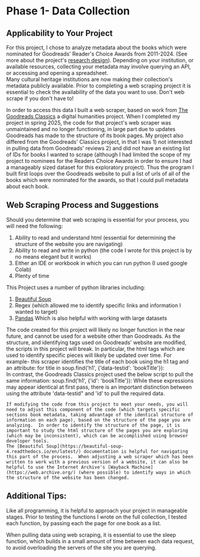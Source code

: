 # Phase 1- Data Collection 

## Applicability to Your Project
For this project, I chose to analyze metadata about the books which were nominated for Goodreads' Reader's Choice Awards from 2011-2024.  (See more about the project's [research design](/research-design+analysis/research-design.md)).  Depending on your institution, or available resources, collecting your metadata may involve querying an API, or accessing and opening a spreadsheet.  
Many cultural heritage institutions are now making their collection's metadata publicly available. Prior to completing a web scraping project it is essential to check the availability of the data you want to use.  Don't web scrape if you don't have to!

In order to access this data I built a web scraper, based on work from [The Goodreads Classics](https://github.com/maria-antoniak/goodreads-scraper) a digital humanities project. When I completed my project in spring 2025, the code for that project's web scraper was unmaintained and no longer functioning, in large part due to updates Goodreads has made to the structure of its book pages.  My project also differed from the Goodreads' Classics project, in that I was 1) not interested in pulling data from Goodreads' reviews 2) and did not have an existing list of IDs for books I wanted to scrape (although I had limited the scope of my project to nominees for the Readers Choice Awards in order to ensure I had a manageably sized dataset for this exploratory project).  Thus the program I built first loops over the Goodreads website to pull a list of urls of all of the books which were nominated for the awards, so that I could pull metadata about each book.

## Web Scraping Process and Suggestions
Should you determine that web scraping is essential for your process, you will need the following:
1) Ability to read and understand html (essential for determining the structure of the website you are navigating)
2) Ability to read and write in python (the code I wrote for this project is by no means elegant but it works)  
3) Either an IDE or workbook in which you can run python (I used google Colab)
2) Plenty of time

This Project uses a number of python libraries including:
1) [Beautiful Soup](https://beautiful-soup-4.readthedocs.io/en/latest/)  
2) Regex (which allowed me to identify specific links and information I wanted to target)  
3) [Pandas](https://pandas.pydata.org/docs/) Which is also helpful with working with large datasets  

The code created for this project will likely no longer function in the near future, and cannot be used for a website other than Goodreads.  As the structure, and identifying tags used on Goodreads' website are modified, the scripts in this project will break.  In particular, the html tags which are used to identify specific pieces will likely be updated over time.
    For example- this scraper identifies the title of each book using the h1 tag and an attribute: 
        for title in soup.find('h1', {'data-testid': 'bookTitle'}):  
    In contrast, the Goodreads Classics project used the below script to pull the same information:
        soup.find('h1', {'id': 'bookTitle'}):
    While these expressions may appear identical at first pass, there is an important distinction between using the attribute 'data-testid" and 'id' to pull the required data.  

    If modifying the code from this project to meet your needs, you will need to adjust this component of the code (which targets specific sections book metadata, taking advantage of the identical structure of information on each page), based on the structure of the page you are analyzing.  In order to identify the structure of the page, it is important to study the html structure of the pages you are exploring (which may be inconsistent), which can be accomplished using browser developer tools.
    The [Beautiful Soup](https://beautiful-soup-4.readthedocs.io/en/latest/) documentation is helpful for navigating this part of the process.  When adjusting a web scraper which has been written to work with a previous version of a website, it can also be helpful to use the Internet Archive's [Wayback Machine](https://web.archive.org/) (where possible) to identify ways in which the structure of the website has been changed.

## Additional Tips:
Like all programming, it is helpful to approach your project in manageable stages. Prior to testing the functions I wrote on the full collection, I tested each function, by passing each the page for one book as a list.  

When pulling data using web scraping, it is essential to use the sleep function, which builds in a small amount of time between each data request, to avoid overloading the servers of the site you are querying.  